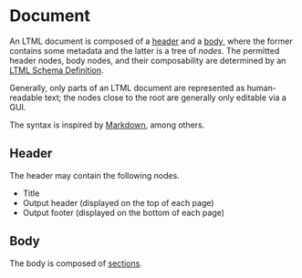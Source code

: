 # Document

An LTML document is composed of a [header](#Header) and a [body](#Body),
where the former contains some metadata and the latter is a tree of *nodes*.
The permitted header nodes, body nodes, and their composability are determined
by an [LTML Schema Definition](../lsd.md).

Generally, only parts of an LTML document are represented as human-readable
text; the nodes close to the root are generally only editable via a GUI.

The syntax is inspired by [Markdown](https://commonmark.org), among others.


## Header

The header may contain the following nodes.

* Title
* Output header (displayed on the top of each page)
* Output footer (displayed on the bottom of each page)


## Body

The body is composed of [sections](section.md).
